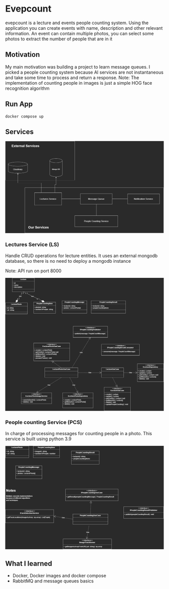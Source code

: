 # Evepcount

evepcount is a lecture and events people counting system. Using the application you can create events with name, description and other relevant information. An event can contain multiple photos, you can select some photos to extract the number of people that are in it

## Motivation

My main motivation was building a project to learn message queues. I picked a people counting system because AI services are not instantaneous and take some time to process and return a response. Note: The implementation of counting people in images is just a simple HOG face recognition algorithm

## Run App

```
docker compose up
```

## Services

![Overall system](project-designs/evepcount-overall-system.png "Overall system")

### Lectures Service (LS)

Handle CRUD operations for lecture entities. It uses an external mongodb database, so there is no need to deploy a mongodb instance

Note: API run on port 8000

![LS OOP](project-designs/evepcount-ls-oop.png "LS OOP")

### People counting Service (PCS)

In charge of processing messages for counting people in a photo. This service is built using python 3.9

![PCS OOP](project-designs/evepcount-pcs-oop.png "PCS OOP")

## What I learned

- Docker, Docker images and docker compose
- RabbitMQ and message queues basics
